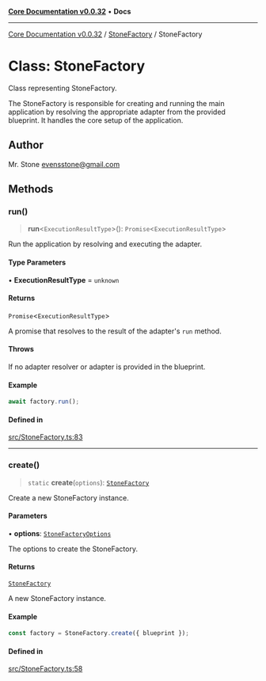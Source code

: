[**Core Documentation v0.0.32**](../../README.md) • **Docs**

***

[Core Documentation v0.0.32](../../modules.md) / [StoneFactory](../README.md) / StoneFactory

# Class: StoneFactory

Class representing StoneFactory.

The StoneFactory is responsible for creating and running the main application by resolving
the appropriate adapter from the provided blueprint. It handles the core setup of the application.

## Author

Mr. Stone <evensstone@gmail.com>

## Methods

### run()

> **run**\<`ExecutionResultType`\>(): `Promise`\<`ExecutionResultType`\>

Run the application by resolving and executing the adapter.

#### Type Parameters

• **ExecutionResultType** = `unknown`

#### Returns

`Promise`\<`ExecutionResultType`\>

A promise that resolves to the result of the adapter's `run` method.

#### Throws

If no adapter resolver or adapter is provided in the blueprint.

#### Example

```typescript
await factory.run();
```

#### Defined in

[src/StoneFactory.ts:83](https://github.com/stonemjs/core/blob/59c27bdae04e7adc72d7c3e25cee704d5e04ce0c/src/StoneFactory.ts#L83)

***

### create()

> `static` **create**(`options`): [`StoneFactory`](StoneFactory.md)

Create a new StoneFactory instance.

#### Parameters

• **options**: [`StoneFactoryOptions`](../interfaces/StoneFactoryOptions.md)

The options to create the StoneFactory.

#### Returns

[`StoneFactory`](StoneFactory.md)

A new StoneFactory instance.

#### Example

```typescript
const factory = StoneFactory.create({ blueprint });
```

#### Defined in

[src/StoneFactory.ts:58](https://github.com/stonemjs/core/blob/59c27bdae04e7adc72d7c3e25cee704d5e04ce0c/src/StoneFactory.ts#L58)
